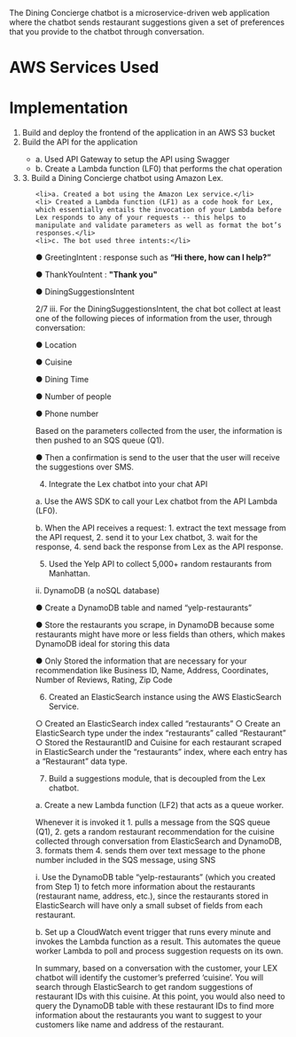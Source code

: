 The Dining Concierge chatbot is a microservice-driven web application where the chatbot sends restaurant suggestions given a set of preferences that you provide to the chatbot through conversation.

# AWS Services Used

# Implementation
<ol>
  <li> Build and deploy the frontend of the application in an AWS S3 bucket</li>

  <li> Build the API for the application</li>
  <ul>
    <li>a. Used API Gateway to setup the API using Swagger</li>
    <li>b. Create a Lambda function (LF0) that performs the chat operation</li>
  </ul>
  
  <li>3. Build a Dining Concierge chatbot using Amazon Lex.</li>
  <ul>

    <li>a. Created a bot using the Amazon Lex service.</li>
    <li> Created a Lambda function (LF1) as a code hook for Lex, which essentially entails the invocation of your Lambda before Lex responds to any of your requests -- this helps to manipulate and validate parameters as well as format the bot’s responses.</li>
    <li>c. The bot used three intents:</li>

● GreetingIntent : response such as **“Hi there, how can I help?”**

● ThankYouIntent : **"Thank you"**

● DiningSuggestionsIntent

  
2/7 iii. For the DiningSuggestionsIntent, the chat bot collect at least one of the following pieces of information from the user, through conversation:

● Location

● Cuisine

● Dining Time

● Number of people

● Phone number

Based on the parameters collected from the user, the information is then pushed to an SQS queue (Q1).

● Then a confirmation is send to the user that the user will receive the suggestions over SMS.

4. Integrate the Lex chatbot into your chat API

a. Use the AWS SDK to call your Lex chatbot from the API Lambda (LF0).

b. When the API receives a request:
    1. extract the text message from the API request, 
    2. send it to your Lex chatbot, 
    3. wait for the response, 
    4. send back the response from Lex as the API response.

5. Used the Yelp API to collect 5,000+ random restaurants from Manhattan.


ii. DynamoDB (a noSQL database)

● Create a DynamoDB table and named “yelp-restaurants”

● Store the restaurants you scrape, in DynamoDB because some restaurants might have more or less fields than others, which makes DynamoDB ideal for storing this data

● Only Stored the information that are necessary for your recommendation like Business ID, Name, Address, Coordinates, Number of Reviews, Rating, Zip Code

6. Created an ElasticSearch instance using the AWS ElasticSearch Service.

○ Created an ElasticSearch index called “restaurants” 
    ○ Create an ElasticSearch type under the index “restaurants” called “Restaurant” 
    ○ Stored the RestaurantID and Cuisine for each restaurant scraped in ElasticSearch under the “restaurants” index, where each entry has a “Restaurant” data type.

7. Build a suggestions module, that is decoupled from the Lex chatbot.

a. Create a new Lambda function (LF2) that acts as a queue worker.

Whenever it is invoked it 
    1. pulls a message from the SQS queue (Q1), 
    2. gets a random restaurant recommendation for the cuisine collected through conversation from ElasticSearch and DynamoDB, 
    3. formats them 
    4. sends them over text message to the phone number included in the SQS message, using SNS

i. Use the DynamoDB table “yelp-restaurants” (which you created from Step 1) to fetch more information about the restaurants (restaurant name, address, etc.), since the restaurants stored in ElasticSearch will have only a small subset of fields from each restaurant.


b. Set up a CloudWatch event trigger that runs every minute and invokes the Lambda function as a result. This automates the queue worker Lambda to poll and process suggestion requests on its own.

In summary, based on a conversation with the customer, your LEX chatbot will identify the customer’s preferred ‘cuisine’. You will search through ElasticSearch to get random suggestions of restaurant IDs with this cuisine. At this point, you would also need to query the DynamoDB table with these restaurant IDs to find more information about the restaurants you want to suggest to your customers like name and address of the restaurant.
